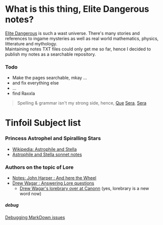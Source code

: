 # What is this thing, Elite Dangerous notes?
[Elite Dangerous](https://forums.frontier.co.uk/categories/elite-dangerous/) is such a wast universe. There's many stories and references to ingame mysteries as well as real world mathematics, physics, litterature and mythology.  
Maintaining notes TXT files could only get me so far, hence I decided to publish my notes as a searchable repository.

### Todo
* Make the pages searchable, mkay ...  
* and fix everything else
* ...
* find Raxxla  

> Spelling & grammar isn't my strong side, hence, [Que](https://www.youtube.com/watch?v=edelWaQ1bng) [Sera](https://www.youtube.com/watch?v=Vbn7e-KM-NA), [Sera](https://www.youtube.com/watch?v=Wy89v5VaYKE)  

# Tinfoil Subject list
### Princess Astrophel and Spiralling Stars
* [Wikipedia: Astrophile and Stella](https://en.wikipedia.org/wiki/Astrophel_and_Stella)
* [Astrophile and Stella sonnet notes](./Astrophil-sonnet.md)

### Authors on the topic of Lore
* [Notes: John Harper : And here the Wheel](./JohnHarper.md)
* [Drew Wagar : Answering Lore questions](https://forums.frontier.co.uk/threads/lore-questions.459433/)  
    * [Drew Wagar's lorebrary over at Canonn](https://canonn.science/game-lore/)  (yes, lorebrary is a new word now)

##### debug
[Debugging MarkDown issues](xdebug)

